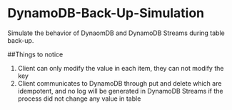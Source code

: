 # DynamoDB-Back-Up-Simulation
Simulate the behavior of DynaomDB and DynamoDB Streams during table back-up.

##Things to notice
1. Client can only modify the value in each item, they can not modify the key
2. Client communicates to DynamoDB through put and delete which are idempotent, and no log will be generated in DynamoDB Streams if the process did not change any value in table
